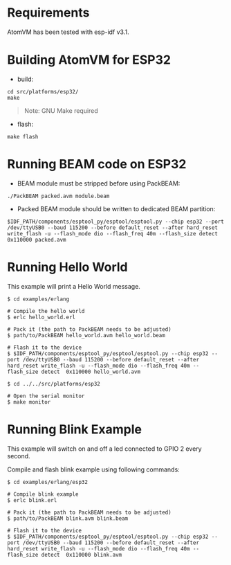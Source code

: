 Requirements
============

AtomVM has been tested with esp-idf v3.1.

Building AtomVM for ESP32
=========================

* build:

```
cd src/platforms/esp32/
make
```

> Note: GNU Make required

* flash:
```
make flash
```

Running BEAM code on ESP32
==========================

* BEAM module must be stripped before using PackBEAM:

```
./PackBEAM packed.avm module.beam
```

* Packed BEAM module should be written to dedicated BEAM partition:

```
$IDF_PATH/components/esptool_py/esptool/esptool.py --chip esp32 --port /dev/ttyUSB0 --baud 115200 --before default_reset --after hard_reset write_flash -u --flash_mode dio --flash_freq 40m --flash_size detect  0x110000 packed.avm
```

Running Hello World
===================

This example will print a Hello World message.

```
$ cd examples/erlang

# Compile the hello world
$ erlc hello_world.erl

# Pack it (the path to PackBEAM needs to be adjusted)
$ path/to/PackBEAM hello_world.avm hello_world.beam

# Flash it to the device
$ $IDF_PATH/components/esptool_py/esptool/esptool.py --chip esp32 --port /dev/ttyUSB0 --baud 115200 --before default_reset --after hard_reset write_flash -u --flash_mode dio --flash_freq 40m --flash_size detect  0x110000 hello_world.avm

$ cd ../../src/platforms/esp32

# Open the serial monitor
$ make monitor
```

Running Blink Example
=====================

This example will switch on and off a led connected to GPIO 2 every second.

Compile and flash blink example using following commands:

```
$ cd examples/erlang/esp32

# Compile blink example
$ erlc blink.erl

# Pack it (the path to PackBEAM needs to be adjusted)
$ path/to/PackBEAM blink.avm blink.beam

# Flash it to the device
$ $IDF_PATH/components/esptool_py/esptool/esptool.py --chip esp32 --port /dev/ttyUSB0 --baud 115200 --before default_reset --after hard_reset write_flash -u --flash_mode dio --flash_freq 40m --flash_size detect  0x110000 blink.avm
```

